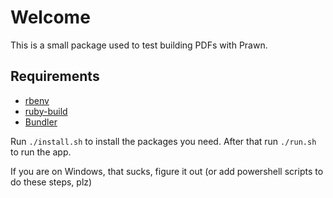 # Welcome

This is a small package used to test building PDFs with Prawn.

## Requirements

* [rbenv](https://github.com/rbenv/rbenv)
* [ruby-build](https://github.com/rbenv/rbenv)
* [Bundler](https://bundler.io/)

Run `./install.sh` to install the packages you need. After that run `./run.sh` to run the app.

If you are on Windows, that sucks, figure it out (or add powershell scripts to do these steps, plz)
